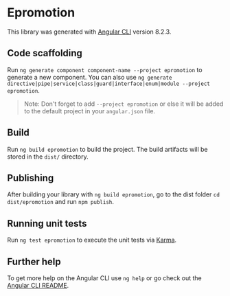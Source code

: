 # Epromotion

This library was generated with [Angular CLI](https://github.com/angular/angular-cli) version 8.2.3.

## Code scaffolding

Run `ng generate component component-name --project epromotion` to generate a new component. You can also use `ng generate directive|pipe|service|class|guard|interface|enum|module --project epromotion`.
> Note: Don't forget to add `--project epromotion` or else it will be added to the default project in your `angular.json` file. 

## Build

Run `ng build epromotion` to build the project. The build artifacts will be stored in the `dist/` directory.

## Publishing

After building your library with `ng build epromotion`, go to the dist folder `cd dist/epromotion` and run `npm publish`.

## Running unit tests

Run `ng test epromotion` to execute the unit tests via [Karma](https://karma-runner.github.io).

## Further help

To get more help on the Angular CLI use `ng help` or go check out the [Angular CLI README](https://github.com/angular/angular-cli/blob/master/README.md).
